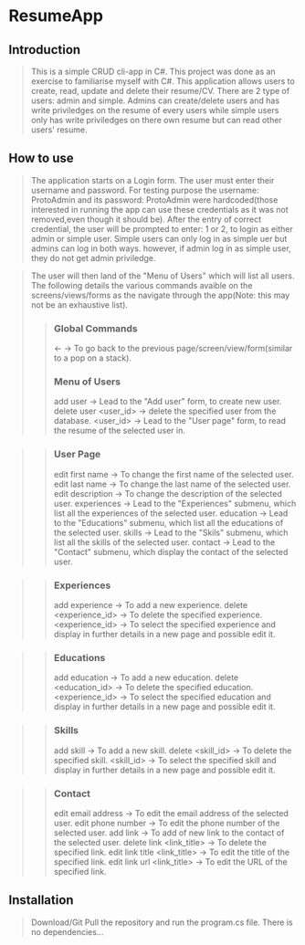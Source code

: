 # ResumeApp

## Introduction

> This is a simple CRUD cli-app in C#. This project was done as an exercise to familiarise myself with C#.
> This application allows users to create, read, update and delete their resume/CV. There are 2 type of users: admin and simple. Admins can create/delete users and has write priviledges on the resume of every users while simple users only has write priviledges on there own resume but can read other users' resume.

## How to use

>The application starts on a Login form. The user must enter their username and password. For testing purpose the username: ProtoAdmin and its password: ProtoAdmin were hardcoded(those interested in running the app can use these credentials as it was not removed,even though it should be). 
>After the entry of correct credential, the user will be prompted to enter: 1 or 2, to login as either admin or simple user. Simple users can only log in as simple uer but admins can log in both ways. however, if admin log in as simple user, they do not get admin priviledge.

>The user will then land of the "Menu of Users" which will list all users. The following details the various commands avaible on the screens/views/forms as the navigate through the app(Note: this may not be an exhaustive list).
>> ### Global Commands
>> <- -> To go back to the previous page/screen/view/form(similar to a pop on a stack).
>> ### Menu of Users
>> add user -> Lead to the "Add user" form, to create new user.
>> delete user <user_id> -> delete the specified user from the database.
>> <user_id> -> Lead to the "User page" form, to read the resume of the selected user in.

>> ### User Page
>> edit first name -> To change the first name of the selected user.
>> edit last name -> To change the last name of the selected user.
>> edit description -> To change the description of the selected user.
>> experiences -> Lead to the "Experiences" submenu, which list all the experiences of the selected user.
>> education -> Lead to the "Educations" submenu, which list all the educations of the selected user.
>> skills -> Lead to the "Skils" submenu, which list all the skills of the selected user.
>> contact -> Lead to the "Contact" submenu, which display the contact of the selected user.

>> ### Experiences
>> add experience -> To add a new experience.
>> delete <experience_id> -> To delete the specified experience.
>> <experience_id> -> To select the specified experience and display in further details in a new page and possible edit it.

>> ### Educations
>> add education -> To add a new education.
>> delete <education_id> -> To delete the specified education.
>> <experience_id> -> To select the specified education and display in further details in a new page and possible edit it.

>> ### Skills
>> add skill -> To add a new skill.
>> delete <skill_id> -> To delete the specified skill.
>> <skill_id> -> To select the specified skill and display in further details in a new page and possible edit it.

>> ### Contact
>> edit email address -> To edit the email address of the selected user.
>> edit phone number -> To edit the phone number of the selected user.
>> add link -> To add of new link to the contact of the selected user.
>> delete link <link_title> -> To delete the specified link.
>> edit link title <link_title> -> To edit the title of the specified link.
>> edit link url <link_title> -> To edit the URL of the specified link.

## Installation

> Download/Git Pull the repository and run the program.cs file. There is no dependencies...
